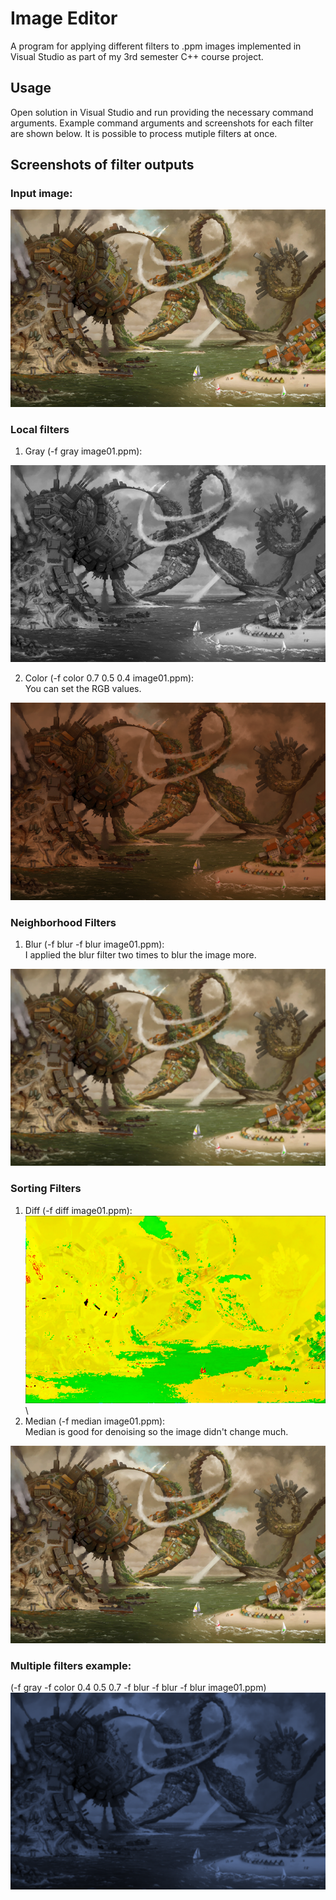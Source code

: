 # Image Editor
A program for applying different filters to .ppm images implemented in Visual Studio as part of my 3rd semester C++ course project.

## Usage
Open solution in Visual Studio and run providing the necessary command arguments. Example command arguments and screenshots for each filter are shown below. It is possible to process mutiple filters at once.

## Screenshots of filter outputs

### Input image:
<img src="./input.png">

### Local filters
1. Gray (-f gray image01.ppm):
<img src="./gray.png">

2. Color (-f color 0.7 0.5 0.4 image01.ppm): \
You can set the RGB values.
<img src="./color.png">

### Neighborhood Filters
1. Blur (-f blur -f blur image01.ppm): \
I applied the blur filter two times to blur the image more.
<img src="./blur.png">


### Sorting Filters
1. Diff (-f diff image01.ppm):
<img src="./diff.png"> \
2. Median (-f median image01.ppm): \
Median is good for denoising so the image didn't change much.
<img src="./median.png">

### Multiple filters example:
(-f gray -f color 0.4 0.5 0.7 -f blur -f blur -f blur image01.ppm) \
<img src="./multiple.png">
